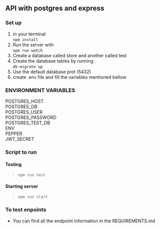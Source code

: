 ## API with postgres and express

### Set up

1. in your terminal\
   `npm install`
1. Run the server with\
   `npm run watch`
1. Create a database called store and another called test
1. Create the database tables by running\
   `db-migrate up`
1. Use the default database prot (5432)
1. create .env file and fill the variables mentioned bellow

### ENVIRONMENT VARIABLES

POSTGRES_HOST\
POSTGRES_DB\
POSTGRES_USER\
POSTGRES_PASSWORD\
POSTGRES_TEST_DB\
ENV\
PEPPER\
JWT_SECRET

### Script to run

#### Testing

> `npm run test`

#### Starting server

> `npm run start`

### To test enpoints

- You can find all the endpoint information in the REQUIREMENTS.md
